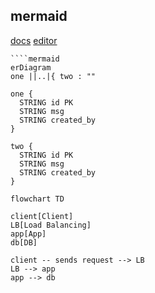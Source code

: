 mermaid
-

[docs](https://mermaid-js.github.io/)
[editor](https://mermaid-js.github.io/docs/mermaid-live-editor-beta)

````
````mermaid
erDiagram
one ||..|{ two : ""

one {
  STRING id PK
  STRING msg
  STRING created_by
}

two {
  STRING id PK
  STRING msg
  STRING created_by
}
````

````mermaid
flowchart TD

client[Client]
LB[Load Balancing]
app[App]
db[DB]

client -- sends request --> LB
LB --> app
app --> db
````
